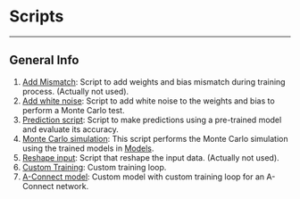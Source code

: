 # Scripts
***

## General Info

1. [Add Mismatch](addMismatch.py): Script to add weights and bias mismatch during training process. (Actually not used).
2. [Add white noise](add_Wnoise.py): Script to add white noise to the weights and bias to perform a Monte Carlo test.
3. [Prediction script](classify.py): Script to make predictions using a pre-trained model and evaluate its accuracy.
4. [Monte Carlo simulation](MCsim.py): This script performs the Monte Carlo simulation using the trained models in [Models](/Tensorflow/Models).
5. [Reshape input](Xreshape.py): Script that reshape the input data. (Actually not used).
6. [Custom Training](customTraining.py): Custom training loop.
7. [A-Connect model](ACModel.py): Custom model with custom training loop for an A-Connect network.

